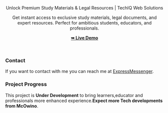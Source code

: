 <div align="center"

  
  <h2 align="center">Unlock Premium Study Materials & Legal Resources | TechIQ Web Solutions</h2>

Get instant access to exclusive study materials, legal documents, and expert resources. Perfect for ambitious students, educators, and professionals.

  <a href="#"><strong>➥ Live Demo</strong></a>

</div>


<br>


### Contact

If you want to contact with me you can reach me at [ExpressMessenger](https://mcowino20.github.io/EduTech_Insights/features/ExpressMessenger/app).

### Project Progress 

This project is **Under Development** to bring learners,educator and professionals more enhanced experience.**Expect more Tech developments from McOwino**.
